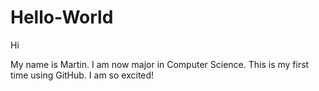 # Hello-World

Hi

My name is Martin. I am now major in Computer Science. This is my first time using GitHub. I am so excited!
